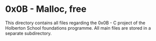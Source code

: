 # 0x0B - Malloc, free

This directory contains all files regarding the 0x0B - C project of the Holberton School foundations programme.
All main files are stored in a separate subdirectory.

